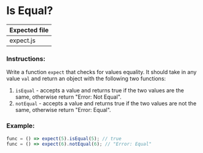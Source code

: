 # Is Equal?

| Expected file |
| ------------- |
| expect.js  |

### Instructions:

Write a function `expect` that checks for values equality. It should take in any value `val` and return an object with the following two functions:

1. `isEqual` - accepts a value and returns true if the two values are the same, otherwise return "Error: Not Equal".
2. `notEqual` - accepts a value and returns true if the two values are not the same, otherwise return "Error: Equal".

### Example:

```js
func = () => expect(5).isEqual(5); // true
func = () => expect(6).notEqual(6); // "Error: Equal"
```
